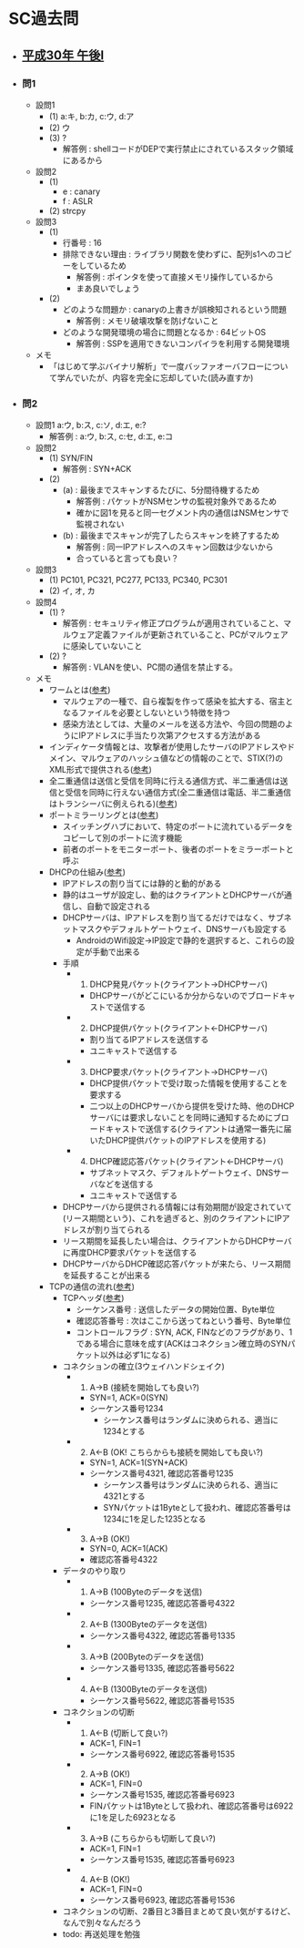 # SC過去問
- ## [平成30年 午後I](https://www.ipa.go.jp/shiken/mondai-kaiotu/gmcbt8000000f01f-att/2018h30a_sc_pm1_qs.pdf)
- ### 問1
	- 設問1
		- (1) a:キ, b:カ, c:ウ, d:ア
		- (2) ウ
		- (3) ?
			- 解答例 : shellコードがDEPで実行禁止にされているスタック領域にあるから
	- 設問2
		- (1)
			- e : canary
			- f : ASLR
		- (2) strcpy
	- 設問3
		- (1)
			- 行番号 : 16
			- 排除できない理由 : ライブラリ関数を使わずに、配列s1へのコピーをしているため
				- 解答例 : ポインタを使って直接メモリ操作しているから
				- まあ良いでしょう
		- (2)
			- どのような問題か : canaryの上書きが誤検知されるという問題
				- 解答例 : メモリ破壊攻撃を防げないこと
			- どのような開発環境の場合に問題となるか : 64ビットOS
				- 解答例 : SSPを適用できないコンパイラを利用する開発環境
	- メモ
		- 「はじめて学ぶバイナリ解析」で一度バッファオーバフローについて学んでいたが、内容を完全に忘却していた(読み直すか)
- ### 問2
	- 設問1 a:ウ, b:ス, c:ソ, d:エ, e:?
		- 解答例 : a:ウ, b:ス, c:セ, d:エ, e:コ
	- 設問2
		- (1) SYN/FIN
			- 解答例 : SYN+ACK
		- (2)
			- (a) : 最後までスキャンするたびに、5分間待機するため
				- 解答例 : パケットがNSMセンサの監視対象外であるため
				- 確かに図1を見ると同一セグメント内の通信はNSMセンサで監視されない
			- (b) : 最後までスキャンが完了したらスキャンを終了するため
				- 解答例 : 同一IPアドレスへのスキャン回数は少ないから
				- 合っていると言っても良い？
	- 設問3
		- (1) PC101, PC321, PC277, PC133, PC340, PC301
		- (2) イ, オ, カ
	- 設問4
		- (1) ?
			- 解答例 : セキュリティ修正プログラムが適用されていること、マルウェア定義ファイルが更新されていること、PCがマルウェアに感染していないこと
		- (2) ?
			- 解答例 : VLANを使い、PC間の通信を禁止する。
	- メモ
		- ワームとは([参考](https://jp.norton.com/blog/malware/worm))
			- マルウェアの一種で、自ら複製を作って感染を拡大する、宿主となるファイルを必要としないという特徴を持つ
			- 感染方法としては、大量のメールを送る方法や、今回の問題のようにIPアドレスに手当たり次第アクセスする方法がある
		- インディケータ情報とは、攻撃者が使用したサーバのIPアドレスやドメイン、マルウェアのハッシュ値などの情報のことで、STIX(?)のXML形式で提供される([参考](https://jpn.nec.com/cybersecurity/blog/210115/index.html))
		- 全二重通信は送信と受信を同時に行える通信方式、半二重通信は送信と受信を同時に行えない通信方式(全二重通信は電話、半二重通信はトランシーバに例えられる)([参考](https://www.m-system.co.jp/mstoday/plan/mame/b_network/9602/index.html))
		- ポートミラーリングとは([参考](https://wa3.i-3-i.info/word16580.html))
			- スイッチングハブにおいて、特定のポートに流れているデータをコピーして別のポートに流す機能
			- 前者のポートをモニターポート、後者のポートをミラーポートと呼ぶ
		- DHCPの仕組み([参考](https://xtech.nikkei.com/atcl/nxt/column/18/00780/062000010/))
			- IPアドレスの割り当てには静的と動的がある
			- 静的はユーザが設定し、動的はクライアントとDHCPサーバが通信し、自動で設定される
			- DHCPサーバは、IPアドレスを割り当てるだけではなく、サブネットマスクやデフォルトゲートウェイ、DNSサーバも設定する
				- AndroidのWifi設定→IP設定で静的を選択すると、これらの設定が手動で出来る
			- 手順
				- 1. DHCP発見パケット(クライアント→DHCPサーバ)
					- DHCPサーバがどこにいるか分からないのでブロードキャストで送信する
				- 2. DHCP提供パケット(クライアント←DHCPサーバ)
					- 割り当てるIPアドレスを送信する
					- ユニキャストで送信する
				- 3. DHCP要求パケット(クライアント→DHCPサーバ)
					- DHCP提供パケットで受け取った情報を使用することを要求する
					- 二つ以上のDHCPサーバから提供を受けた時、他のDHCPサーバには要求しないことを同時に通知するためにブロードキャストで送信する(クライアントは通常一番先に届いたDHCP提供パケットのIPアドレスを使用する)
				- 4. DHCP確認応答パケット(クライアント←DHCPサーバ)
					- サブネットマスク、デフォルトゲートウェイ、DNSサーバなどを送信する
					- ユニキャストで送信する
			- DHCPサーバから提供される情報には有効期間が設定されていて(リース期間という)、これを過ぎると、別のクライアントにIPアドレスが割り当てられる
			- リース期間を延長したい場合は、クライアントからDHCPサーバに再度DHCP要求パケットを送信する
			- DHCPサーバからDHCP確認応答パケットが来たら、リース期間を延長することが出来る
		- TCPの通信の流れ([参考](https://www.infraexpert.com/study/tcpip9.html))
			- TCPヘッダ([参考](https://www.infraexpert.com/study/tcpip8.html))
				- シーケンス番号 : 送信したデータの開始位置、Byte単位
				- 確認応答番号 : 次はここから送ってねという番号、Byte単位
				- コントロールフラグ : SYN, ACK, FINなどのフラグがあり、1である場合に意味を成す(ACKはコネクション確立時のSYNパケット以外は必ず1になる)
			- コネクションの確立(3ウェイハンドシェイク)
				- 1. A→B (接続を開始しても良い?)
					- SYN=1, ACK=0(SYN)
					- シーケンス番号1234
						- シーケンス番号はランダムに決められる、適当に1234とする
				- 2. A←B (OK! こちらからも接続を開始しても良い?)
					- SYN=1, ACK=1(SYN+ACK)
					- シーケンス番号4321, 確認応答番号1235
						- シーケンス番号はランダムに決められる、適当に4321とする
						- SYNパケットは1Byteとして扱われ、確認応答番号は1234に1を足した1235となる
				- 3. A→B (OK!)
					- SYN=0, ACK=1(ACK)
					- 確認応答番号4322
			- データのやり取り
				- 1. A→B (100Byteのデータを送信)
					- シーケンス番号1235, 確認応答番号4322
				- 2. A←B (1300Byteのデータを送信)
					- シーケンス番号4322, 確認応答番号1335
				- 3. A→B (200Byteのデータを送信)
					- シーケンス番号1335, 確認応答番号5622
				- 4. A←B (1300Byteのデータを送信)
					- シーケンス番号5622, 確認応答番号1535
			- コネクションの切断
				- 1. A←B (切断して良い?)
					- ACK=1, FIN=1
					- シーケンス番号6922, 確認応答番号1535
				- 2. A→B (OK!)
					- ACK=1, FIN=0
					- シーケンス番号1535, 確認応答番号6923
					- FINパケットは1Byteとして扱われ、確認応答番号は6922に1を足した6923となる
				- 3. A→B (こちらからも切断して良い?)
					- ACK=1, FIN=1
					- シーケンス番号1535, 確認応答番号6923
				- 4. A←B (OK!)
					- ACK=1, FIN=0
					- シーケンス番号6923, 確認応答番号1536
			- コネクションの切断、2番目と3番目まとめて良い気がするけど、なんで別々なんだろう
			- todo: 再送処理を勉強